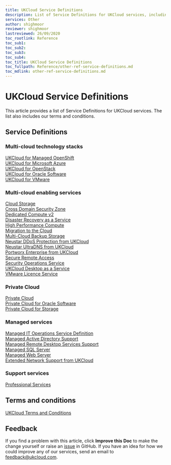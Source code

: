 ```yaml
---
title: UKCloud Service Definitions
description: List of Service Definitions for UKCloud services, including terms and conditions
services: Other
author: shighmoor
reviewer: shighmoor
lastreviewed: 26/09/2020
toc_rootlink: Reference
toc_sub1: 
toc_sub2:
toc_sub3:
toc_sub4:
toc_title: UKCloud Service Definitions
toc_fullpath: Reference/other-ref-service-definitions.md
toc_mdlink: other-ref-service-definitions.md
---
```


# UKCloud Service Definitions

This article provides a list of Service Definitions for UKCloud services. The list also includes our terms and conditions.

## Service Definitions

### Multi-cloud technology stacks

[UKCloud for Managed OpenShift](../openshift/oshift-sd.md)<br>
[UKCloud for Microsoft Azure](../azure/azs-sd.md)<br>
[UKCloud for OpenStack](../openstack/ostack-sd.md)<br>
[UKCloud for Oracle Software](../oracle/orcl-sd.md)<br>
[UKCloud for VMware](../vmware/vmw-sd.md)

### Multi-cloud enabling services

[Cloud Storage](../cloud-storage/cs-sd.md)<br>
[Cross Domain Security Zone](../cdsz/cdsz-sd.md)<br>
[Dedicated Compute v2](../dedicated-compute/dc-sd.md)<br>
[Disaster Recovery as a Service](../draas/draas-sd.md)<br>
[High Performance Compute](../hpc/hpc-sd.md)<br>
[Migration to the Cloud](../migration/migr-sd.md)<br>
[Multi-Cloud Backup Storage](../other/other-sd-mcbs.md)<br>
[Neustar DDoS Protection from UKCloud](../connectivity/conn-sd-ddosprotect.md)<br>
[Neustar UltraDNS from UKCloud](../connectivity/conn-sd-ultradns.md)<br>
[Portworx Enterprise from UKCloud](../openshift/oshift-sd-portworx.md)<br>
[Secure Remote Access](../sra/sra-sd.md)<br>
[Security Operations Service](../soc/soc-sd.md)<br>
[UKCloud Desktop as a Service](../daas/daas-sd.md)<br>
[VMware Licence Service](../vmware/vmw-sd-vls.md)

### Private Cloud

[Private Cloud](../private-cloud/prc-sd.md)<br>
[Private Cloud for Oracle Software](../private-cloud/prc-sd-orcl.md)<br>
[Private Cloud for Storage](../private-cloud/prc-sd-storage.md)

### Managed services

[Managed IT Operations Service Definition](../managed-services/man-sd-managed-it-ops.md)<br>
[Managed Active Directory Support](../managed-services/man-sd-ad.md)<br>
[Managed Remote Desktop Services Support](../managed-services/man-sd-rds.md)<br>
[Managed SQL Server](../managed-services/man-sd-sqlserver.md)<br>
[Managed Web Server](../managed-services/man-sd-webserver.md)<br>
[Extended Network Support from UKCloud](../managed-services/man-sd-network.md)

### Support services

[Professional Services](../pro-services/ps-sd.md)<br>

## Terms and conditions

[UKCloud Terms and Conditions](other-ref-terms-and-conditions.md)

## Feedback

If you find a problem with this article, click **Improve this Doc** to make the change yourself or raise an [issue](https://github.com/UKCloud/documentation/issues) in GitHub. If you have an idea for how we could improve any of our services, send an email to <feedback@ukcloud.com>.
